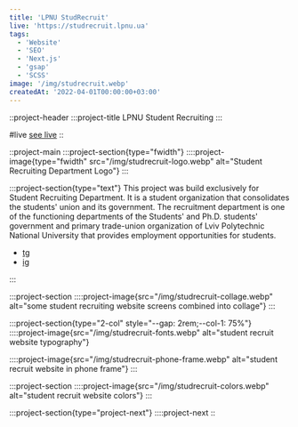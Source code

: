```yaml
---
title: 'LPNU StudRecruit'
live: 'https://studrecruit.lpnu.ua'
tags:
  - 'Website'
  - 'SEO'
  - 'Next.js'
  - 'gsap'
  - 'SCSS'
image: '/img/studrecruit.webp'
createdAt: '2022-04-01T00:00:00+03:00'
---
```


::project-header
:::project-title
LPNU Student Recruiting
:::

#live
[see live](https://studrecruit.lpnu.ua)
::

::project-main
:::project-section{type="fwidth"}
::::project-image{type="fwidth" src="/img/studrecruit-logo.webp" alt="Student Recruiting Department Logo"}
:::

:::project-section{type="text"}
This project was build exclusively for Student Recruiting Department. It is a student organization that consolidates the students' union and its government. The recruitment department is one of the functioning departments of the Students' and Ph.D. students' government and primary trade-union organization of Lviv Polytechnic National University that provides employment opportunities for students.

- [tg](https://t.me/recruiting_nulp)
- [ig](https://www.instagram.com/recruiting.nulp/)

:::

:::project-section
::::project-image{src="/img/studrecruit-collage.webp" alt="some student recruiting website screens combined into collage"}
:::

:::project-section{type="2-col" style="--gap: 2rem;--col-1: 75%"}
::::project-image{src="/img/studrecruit-fonts.webp" alt="student recruit website typography"}

::::project-image{src="/img/studrecruit-phone-frame.webp" alt="student recruit website in phone frame"}
:::

:::project-section
::::project-image{src="/img/studrecruit-colors.webp" alt="student recruit website colors"}
:::

:::project-section{type="project-next"}
::::project-next
::

